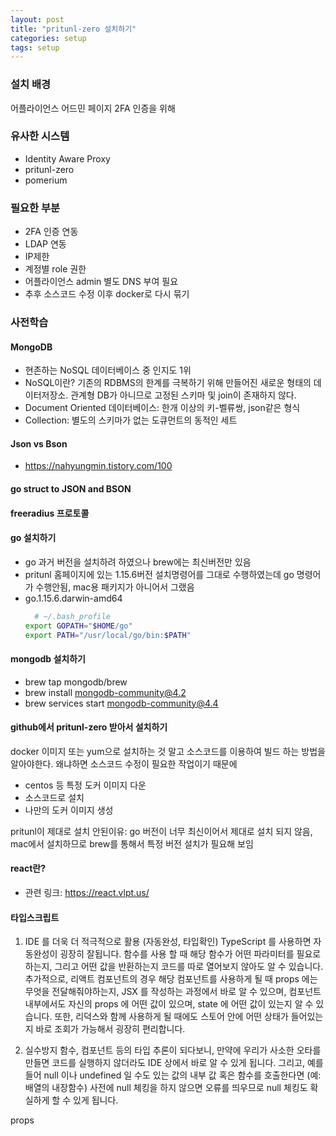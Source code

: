 ```yaml
---
layout: post
title: "pritunl-zero 설치하기"
categories: setup
tags: setup
---
```


### 설치 배경
어플라이언스 어드민 페이지 2FA 인증을 위해

### 유사한 시스템
- Identity Aware Proxy
- pritunl-zero
- pomerium

### 필요한 부분
- 2FA 인증 연동
- LDAP 연동
- IP제한
- 계정별 role 권한
- 어플라이언스 admin 별도 DNS 부여 필요
- 추후 소스코드 수정 이후 docker로 다시 묶기

### 사전학습

#### MongoDB
- 현존하는 NoSQL 데이터베이스 중 인지도 1위
- NoSQL이란? 기존의 RDBMS의 한계를 극복하기 위해 만들어진 새로운 형태의 데이터저장소. 관계형 DB가 아니므로 고정된 스키마 및 join이 존재하지 않다.
- Document Oriented 데이터베이스: 한개 이상의 키-벨류쌍, json같은 형식
- Collection: 별도의 스키마가 없는 도큐먼트의 동적인 세트

#### Json vs Bson
- https://nahyungmin.tistory.com/100

#### go struct to JSON and BSON

#### freeradius 프로토콜 

#### go 설치하기
- go 과거 버전을 설치하려 하였으나 brew에는 최신버전만 있음
- pritunl 홈페이지에 있는 1.15.6버전 설치명령어를 그대로 수행하였는데 go 명령어가 수행안됨, mac용 패키지가 아니어서 그랬음
- go.1.15.6.darwin-amd64
  ```bash
    # ~/.bash_profile
  export GOPATH="$HOME/go"
  export PATH="/usr/local/go/bin:$PATH"
  ```

#### mongodb 설치하기
- brew tap mongodb/brew
- brew install mongodb-community@4.2
- brew services start mongodb-community@4.4

#### github에서 pritunl-zero 받아서 설치하기
docker 이미지 또는 yum으로 설치하는 것 말고 소스코드를 이용하여 빌드 하는 방법을 알아야한다. 왜냐하면 소스코드 수정이 필요한 작업이기 때문에
- centos 등 특정 도커 이미지 다운
- 소스코드로 설치
- 나만의 도커 이미지 생성

pritunl이 제대로 설치 안된이유: go 버전이 너무 최신이어서 제대로 설치 되지 않음, mac에서 설치하므로 brew를 통해서 특정 버전 설치가 필요해 보임

#### react란?
- 관련 링크: https://react.vlpt.us/

#### 타입스크립트
1. IDE 를 더욱 더 적극적으로 활용 (자동완성, 타입확인)
TypeScript 를 사용하면 자동완성이 굉장히 잘됩니다. 함수를 사용 할 때 해당 함수가 어떤 파라미터를 필요로 하는지, 그리고 어떤 값을 반환하는지 코드를 따로 열어보지 않아도 알 수 있습니다. 추가적으로, 리액트 컴포넌트의 경우 해당 컴포넌트를 사용하게 될 때 props 에는 무엇을 전달해줘야하는지, JSX 를 작성하는 과정에서 바로 알 수 있으며, 컴포넌트 내부에서도 자신의 props 에 어떤 값이 있으며, state 에 어떤 값이 있는지 알 수 있습니다. 또한, 리덕스와 함께 사용하게 될 때에도 스토어 안에 어떤 상태가 들어있는지 바로 조회가 가능해서 굉장히 편리합니다.

2. 실수방지
함수, 컴포넌트 등의 타입 추론이 되다보니, 만약에 우리가 사소한 오타를 만들면 코드를 실행하지 않더라도 IDE 상에서 바로 알 수 있게 됩니다. 그리고, 예를 들어 null 이나 undefined 일 수도 있는 값의 내부 값 혹은 함수를 호출한다면 (예: 배열의 내장함수) 사전에 null 체킹을 하지 않으면 오류를 띄우므로 null 체킹도 확실하게 할 수 있게 됩니다.
  
props